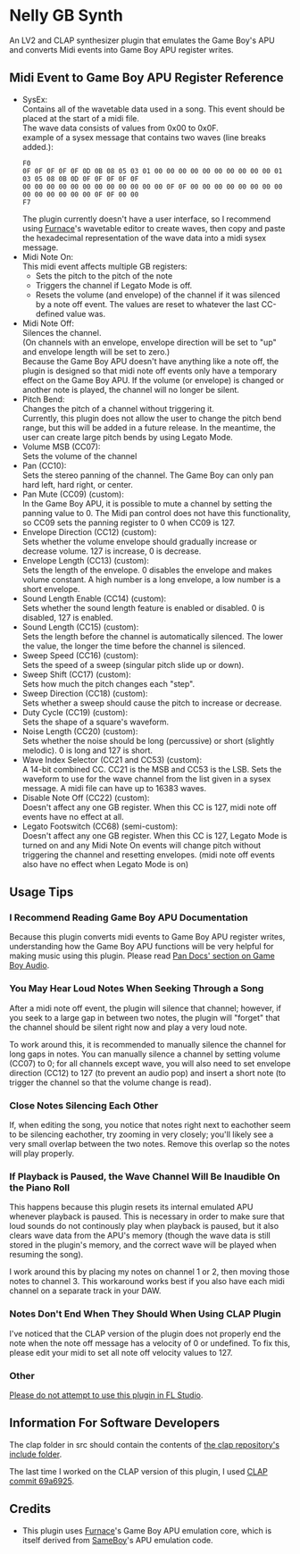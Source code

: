 # Nelly GB Synth

An LV2 and CLAP synthesizer plugin that emulates the Game Boy's APU and converts Midi events into Game Boy APU register writes.

## Midi Event to Game Boy APU Register Reference

- SysEx:  
	Contains all of the wavetable data used in a song. This event should be placed at the start of a midi file.  
	The wave data consists of values from 0x00 to 0x0F.  
	example of a sysex message that contains two waves (line breaks added.):  
	```
	F0
	0F 0F 0F 0F 0F 0D 0B 08 05 03 01 00 00 00 00 00 00 00 00 00 00 01 03 05 08 0B 0D 0F 0F 0F 0F 0F 
	00 00 00 00 00 00 00 00 00 00 00 00 0F 0F 00 00 00 00 00 00 00 00 00 00 00 00 00 00 0F 0F 00 00 
	F7
	```  
	The plugin currently doesn't have a user interface, so I recommend using [Furnace](https://github.com/tildearrow/furnace)'s wavetable editor to create waves, then copy and paste the hexadecimal representation of the wave data into a midi sysex message.
- Midi Note On:  
	This midi event affects multiple GB registers:  
	- Sets the pitch to the pitch of the note
	- Triggers the channel if Legato Mode is off.
	- Resets the volume (and envelope) of the channel if it was silenced by a note off event. The values are reset to whatever the last CC-defined value was.
- Midi Note Off:  
	Silences the channel.  
	(On channels with an envelope, envelope direction will be set to "up" and envelope length will be set to zero.)  
	Because the Game Boy APU doesn't have anything like a note off, the plugin is designed so that midi note off events only have a temporary effect on the Game Boy APU. If the volume (or envelope) is changed or another note is played, the channel will no longer be silent.
- Pitch Bend:  
	Changes the pitch of a channel without triggering it.  
	Currently, this plugin does not allow the user to change the pitch bend range, but this will be added in a future release. In the meantime, the user can create large pitch bends by using Legato Mode.
- Volume MSB (CC07):  
	Sets the volume of the channel
- Pan (CC10):  
	Sets the stereo panning of the channel. The Game Boy can only pan hard left, hard right, or center.
- Pan Mute (CC09) (custom):  
	In the Game Boy APU, it is possible to mute a channel by setting the panning value to 0. The Midi pan control does not have this functionality, so CC09 sets the panning register to 0 when CC09 is 127.
- Envelope Direction (CC12) (custom):  
	Sets whether the volume envelope should gradually increase or decrease volume. 127 is increase, 0 is decrease.
- Envelope Length (CC13) (custom):  
	Sets the length of the envelope. 0 disables the envelope and makes volume constant. A high number is a long envelope, a low number is a short envelope.
- Sound Length Enable (CC14) (custom):  
	Sets whether the sound length feature is enabled or disabled. 0 is disabled, 127 is enabled.
- Sound Length (CC15) (custom):  
	Sets the length before the channel is automatically silenced. The lower the value, the longer the time before the channel is silenced.
- Sweep Speed (CC16) (custom):  
	Sets the speed of a sweep (singular pitch slide up or down).
- Sweep Shift (CC17) (custom):  
	Sets how much the pitch changes each "step".
- Sweep Direction (CC18) (custom):  
	Sets whether a sweep should cause the pitch to increase or decrease.
- Duty Cycle (CC19) (custom):  
	Sets the shape of a square's waveform.
- Noise Length (CC20) (custom):  
	Sets whether the noise should be long (percussive) or short (slightly melodic). 0 is long and 127 is short.
- Wave Index Selector (CC21 and CC53) (custom):  
	A 14-bit combined CC. CC21 is the MSB and CC53 is the LSB. Sets the waveform to use for the wave channel from the list given in a sysex message. A midi file can have up to 16383 waves.
- Disable Note Off (CC22) (custom):  
	Doesn't affect any one GB register. When this CC is 127, midi note off events have no effect at all.
- Legato Footswitch (CC68) (semi-custom):  
	Doesn't affect any one GB register. When this CC is 127, Legato Mode is turned on and any Midi Note On events will change pitch without triggering the channel and resetting envelopes. (midi note off events also have no effect when Legato Mode is on)

## Usage Tips

### I Recommend Reading Game Boy APU Documentation

Because this plugin converts midi events to Game Boy APU register writes, understanding how the Game Boy APU functions will be very helpful for making music using this plugin. Please read [Pan Docs' section on Game Boy Audio](https://gbdev.io/pandocs/Audio.html).

### You May Hear Loud Notes When Seeking Through a Song

After a midi note off event, the plugin will silence that channel; however, if you seek to a large gap in between two notes, the plugin will "forget" that the channel should be silent right now and play a very loud note.  

To work around this, it is recommended to manually silence the channel for long gaps in notes. You can manually silence a channel by setting volume (CC07) to 0; for all channels except wave, you will also need to set envelope direction (CC12) to 127 (to prevent an audio pop) and insert a short note (to trigger the channel so that the volume change is read).

### Close Notes Silencing Each Other

If, when editing the song, you notice that notes right next to eachother seem to be silencing eachother, try zooming in very closely; you'll likely see a very small overlap between the two notes. Remove this overlap so the notes will play properly.

### If Playback is Paused, the Wave Channel Will Be Inaudible On the Piano Roll

This happens because this plugin resets its internal emulated APU whenever playback is paused. This is necessary in order to make sure that loud sounds do not continously play when playback is paused, but it also clears wave data from the APU's memory (though the wave data is still stored in the plugin's memory, and the correct wave will be played when resuming the song).

I work around this by placing my notes on channel 1 or 2, then moving those notes to channel 3. This workaround works best if you also have each midi channel on a separate track in your DAW.

### Notes Don't End When They Should When Using CLAP Plugin

I've noticed that the CLAP version of the plugin does not properly end the note when the note off message has a velocity of 0 or undefined. To fix this, please edit your midi to set all note off velocity values to 127. 

### Other

[Please do not attempt to use this plugin in FL Studio](https://gist.github.com/Thysbelon/a69da7038e65023a29168d9ef449acda).

## Information For Software Developers

The clap folder in src should contain the contents of [the clap repository's include folder](https://github.com/free-audio/clap/tree/main/include/clap).

The last time I worked on the CLAP version of this plugin, I used [CLAP commit 69a6925](https://github.com/free-audio/clap/tree/69a69252fdd6ac1d06e246d9a04c0a89d9607a17).

## Credits

- This plugin uses [Furnace](https://github.com/tildearrow/furnace)'s Game Boy APU emulation core, which is itself derived from [SameBoy](https://github.com/LIJI32/SameBoy)'s APU emulation code.
